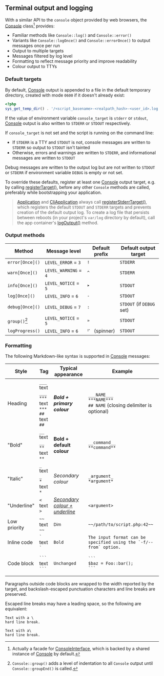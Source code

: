 ## Terminal output and logging

With a similar API to the `console` object provided by web browsers, the
[Console][] class[^1] provides:

- Familiar methods like `Console::log()` and `Console::error()`
- Variants like `Console::logOnce()` and `Console::errorOnce()` to output
  messages once per run
- Output to multiple targets
- Messages filtered by log level
- Formatting to reflect message priority and improve readability
- Colour output to TTYs

### Default targets

By default, [Console][] output is appended to a file in the default temporary
directory, created with mode `0600` if it doesn't already exist:

```php
<?php
sys_get_temp_dir() . '/<script_basename>-<realpath_hash>-<user_id>.log'
```

If the value of environment variable `console_target` is `stderr` or `stdout`,
[Console][] output is also written to `STDERR` or `STDOUT` respectively.

If `console_target` is not set and the script is running on the command line:

- If `STDERR` is a TTY and `STDOUT` is not, console messages are written to
  `STDERR` so output to `STDOUT` isn't tainted
- Otherwise, errors and warnings are written to `STDERR`, and informational
  messages are written to `STDOUT`

Debug messages are written to the output log but are not written to `STDOUT` or
`STDERR` if environment variable `DEBUG` is empty or not set.

To override these defaults, register at least one [Console][] output target,
e.g. by calling [registerTarget()][], before any other `Console` methods are
called, preferably while bootstrapping your application.

> [Application][] and [CliApplication][] always call [registerStderrTarget()][],
> which registers the default `STDOUT` and `STDERR` targets and prevents
> creation of the default output log. To create a log file that persists between
> reboots (in your project's `var/log` directory by default), call the app
> container's [logOutput()][] method.

### Output methods

<!-- prettier-ignore -->
| Method          | Message level         | Default prefix   | Default output target     |
| --------------- | --------------------- | ---------------- | ------------------------- |
| `error[Once]()` | `LEVEL_ERROR` = `3`   | ` !  `           | `STDERR`                  |
| `warn[Once]()`  | `LEVEL_WARNING` = `4` | ` ^  `           | `STDERR`                  |
| `info[Once]()`  | `LEVEL_NOTICE` = `5`  | ` ➤  `           | `STDOUT`                  |
| `log[Once]()`   | `LEVEL_INFO` = `6`    | ` -  `           | `STDOUT`                  |
| `debug[Once]()` | `LEVEL_DEBUG` = `7`   | ` :  `           | `STDOUT` (if `DEBUG` set) |
| `group()`[^2]   | `LEVEL_NOTICE` = `5`  | ` »  `           | `STDOUT`                  |
| `logProgress()` | `LEVEL_INFO` = `6`    | ` ⠋  ` (spinner) | `STDOUT`                  |

[^1]:
    Actually a facade for [ConsoleInterface][], which is backed by a shared
    instance of [Console][ConsoleService] by default.

[^2]:
    `Console::group()` adds a level of indentation to all `Console` output until
    `Console::groupEnd()` is called.

### Formatting

The following Markdown-like syntax is supported in [Console][] messages:

| Style        | Tag                                                    | Typical appearance                    | Example                                                                   |
| ------------ | ------------------------------------------------------ | ------------------------------------- | ------------------------------------------------------------------------- |
| Heading      | `___` text `___`<br>`***` text `***`<br>`##` text `##` | **_Bold + primary colour_**           | `___NAME___`<br>`***NAME***`<br>`## NAME` (closing delimiter is optional) |
| "Bold"       | `__` text `__`<br>`**` text `**`                       | **Bold + default colour**             | `__command__`<br>`**command**`                                            |
| "Italic"     | `_` text `_`<br>`*` text `*`                           | _Secondary colour_                    | `_argument_`<br>`*argument*`                                              |
| "Underline"  | `<` text `>`                                           | _<u>Secondary colour + underline</u>_ | `<argument>`                                                              |
| Low priority | `~~` text `~~`                                         | <small>Dim</small>                    | `~~/path/to/script.php:42~~`                                              |
| Inline code  | `` ` `` text `` ` ``                                   | <code>Bold</code>                     | `` The input format can be specified using the `-f/--from` option. ``     |
| Code block   | ` ``` `<br>text<br>` ``` `                             | <pre><code>Unchanged</code></pre>     | <pre><code>\`\`\`&#10;$baz = Foo::bar();&#10;\`\`\`</code></pre>          |

Paragraphs outside code blocks are wrapped to the width reported by the target,
and backslash-escaped punctuation characters and line breaks are preserved.

Escaped line breaks may have a leading space, so the following are equivalent:

```
Text with a \
hard line break.

Text with a\
hard line break.
```

[Application]:
  https://salient-labs.github.io/toolkit/Salient.Container.Application.html
[CliApplication]:
  https://salient-labs.github.io/toolkit/Salient.Cli.CliApplication.html
[Console]:
  https://salient-labs.github.io/toolkit/Salient.Core.Facade.Console.html
[ConsoleInterface]:
  https://salient-labs.github.io/toolkit/Salient.Contract.Console.ConsoleInterface.html
[ConsoleService]:
  https://salient-labs.github.io/toolkit/Salient.Console.Console.html
[logOutput()]:
  https://salient-labs.github.io/toolkit/Salient.Container.Application.html#_logOutput
[registerStderrTarget()]:
  https://salient-labs.github.io/toolkit/Salient.Console.Console.html#_registerStderrTarget
[registerTarget()]:
  https://salient-labs.github.io/toolkit/Salient.Console.Console.html#_registerTarget
